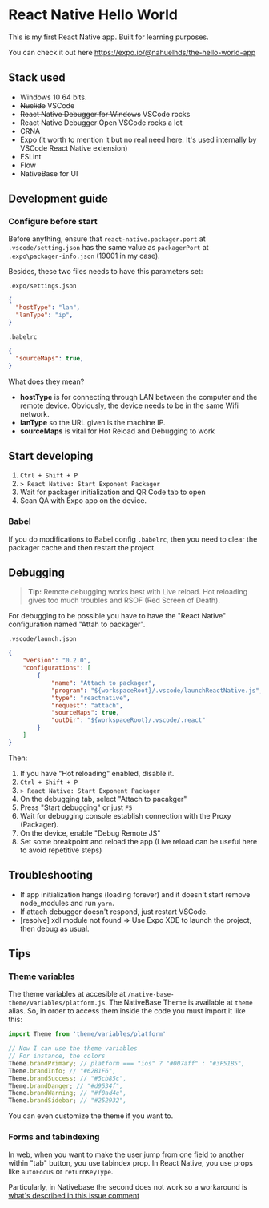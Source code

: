 # React Native Hello World

This is my first React Native app. Built for learning purposes.

You can check it out here https://expo.io/@nahuelhds/the-hello-world-app

## Stack used

* Windows 10 64 bits.
* ~~Nuclide~~ VSCode
* ~~React Native Debugger for Windows~~ VSCode rocks
* ~~React Native Debugger Open~~ VSCode rocks a lot
* CRNA
* Expo (it worth to mention it but no real need here. It's used internally by VSCode React Native extension)
* ESLint
* Flow
* NativeBase for UI

## Development guide

### Configure before start

Before anything, ensure that `react-native.packager.port` at `.vscode/setting.json` has the same value as `packagerPort` at `.expo\packager-info.json` (19001 in my case).

Besides, these two files needs to have this parameters set:

`.expo/settings.json`

```json
{
  "hostType": "lan",
  "lanType": "ip",
}
```

`.babelrc`

```json
{
  "sourceMaps": true,
}
```

What does they mean?

* **hostType** is for connecting through LAN between the computer and the remote device. Obviously, the device needs to be in the same Wifi network.
* **lanType** so the URL given is the machine IP.
* **sourceMaps** is vital for Hot Reload and Debugging to work

## Start developing

1. `Ctrl + Shift + P`
1. `> React Native: Start Exponent Packager`
1. Wait for packager initialization and QR Code tab to open
1. Scan QA with Expo app on the device.

### Babel

If you do modifications to Babel config `.babelrc`, then you need to clear the packager cache and then restart the project.

## Debugging

> **Tip:** Remote debugging works best with Live reload. Hot reloading gives too much troubles and RSOF (Red Screen of Death).

For debugging to be possible you have to have the "React Native" configuration named "Attah to packager".

`.vscode/launch.json`

```json
{
    "version": "0.2.0",
    "configurations": [
        {
            "name": "Attach to packager",
            "program": "${workspaceRoot}/.vscode/launchReactNative.js",
            "type": "reactnative",
            "request": "attach",
            "sourceMaps": true,
            "outDir": "${workspaceRoot}/.vscode/.react"
        }
    ]
}
```

Then:

1. If you have "Hot reloading" enabled, disable it.
1. `Ctrl + Shift + P`
1. `> React Native: Start Exponent Packager`
1. On the debugging tab, select "Attach to pacakger"
1. Press "Start debugging" or just `F5`
1. Wait for debugging console establish connection with the Proxy (Packager).
1. On the device, enable "Debug Remote JS"
1. Set some breakpoint and reload the app (Live reload can be useful here to avoid repetitive steps)

## Troubleshooting

* If app initialization hangs (loading forever) and it doesn't start remove node_modules and run `yarn`.
* If attach debugger doesn't respond, just restart VSCode.
* [resolve] xdl module not found => Use Expo XDE to launch the project, then debug as usual.

## Tips

### Theme variables

The theme variables at accesible at `/native-base-theme/variables/platform.js`. The NativeBase Theme is available at `theme` alias.
So, in order to access them inside the code you must import it like this:

```js
import Theme from 'theme/variables/platform'

// Now I can use the theme variables
// For instance, the colors
Theme.brandPrimary; // platform === "ios" ? "#007aff" : "#3F51B5",
Theme.brandInfo; // "#62B1F6",
Theme.brandSuccess; // "#5cb85c",
Theme.brandDanger; // "#d9534f",
Theme.brandWarning; // "#f0ad4e",
Theme.brandSidebar; // "#252932",
```

You can even customize the theme if you want to.

### Forms and tabindexing
In web, when you want to make the user jump from one field to another within "tab" button, you use tabindex prop. In React Native, you use props like `autoFocus` or `returnKeyType`.

Particularly, in Nativebase the second does not work so a workaround is [what's described in this issue comment](https://github.com/GeekyAnts/NativeBase/issues/70#issuecomment-288434297)
